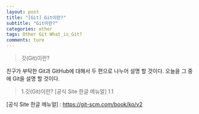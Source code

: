 ```yaml
---
layout: post  
title: "[Git] Git이란?"  
subtitle: "Git이란?"  
categories: other 
tags: Other Git What_is_Git?  
comments: ture  
---
```


> 깃(Git)이란?

친구가 부탁한 Git과 GitHub에 대해서 두 편으로 나누어 설명 할 것이다.
오늘을 그 중에 Git을 설명 할 것이다.

> 1.깃(Git)이란?
[공식 Site 한글 메뉴얼]
1.1 

[공식 Site 한글 메뉴얼] : https://git-scm.com/book/ko/v2